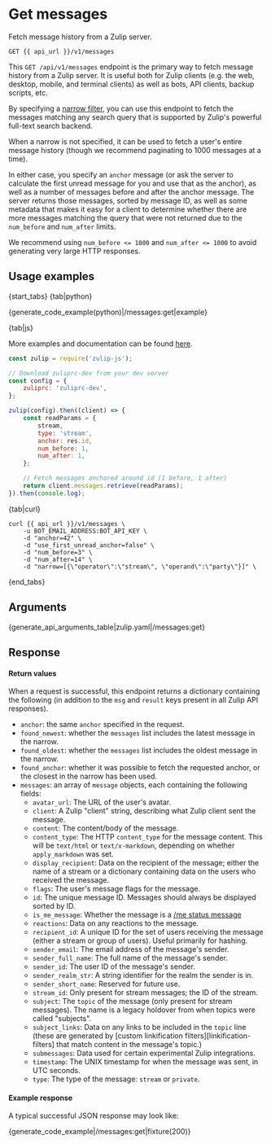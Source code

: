 # Get messages

Fetch message history from a Zulip server.

`GET {{ api_url }}/v1/messages`

This `GET /api/v1/messages` endpoint is the primary way to fetch
message history from a Zulip server.  It is useful both for Zulip
clients (e.g. the web, desktop, mobile, and terminal clients) as well
as bots, API clients, backup scripts, etc.

By specifying a [narrow filter](/api/construct-narrow), you can use
this endpoint to fetch the messages matching any search query that is
supported by Zulip's powerful full-text search backend.

When a narrow is not specified, it can be used to fetch a user's
entire message history (though we recommend paginating to 1000
messages at a time).

In either case, you specify an `anchor` message (or ask the server to
calculate the first unread message for you and use that as the
anchor), as well as a number of messages before and after the anchor
message.  The server returns those messages, sorted by message ID, as
well as some metadata that makes it easy for a client to determine
whether there are more messages matching the query that were not
returned due to the `num_before` and `num_after` limits.

We recommend using `num_before <= 1000` and `num_after <= 1000` to
avoid generating very large HTTP responses.

## Usage examples

{start_tabs}
{tab|python}

{generate_code_example(python)|/messages:get|example}

{tab|js}

More examples and documentation can be found [here](https://github.com/zulip/zulip-js).
```js
const zulip = require('zulip-js');

// Download zuliprc-dev from your dev server
const config = {
    zuliprc: 'zuliprc-dev',
};

zulip(config).then((client) => {
    const readParams = {
        stream,
        type: 'stream',
        anchor: res.id,
        num_before: 1,
        num_after: 1,
    };

    // Fetch messages anchored around id (1 before, 1 after)
    return client.messages.retrieve(readParams);
}).then(console.log);
```

{tab|curl}

```
curl {{ api_url }}/v1/messages \
    -u BOT_EMAIL_ADDRESS:BOT_API_KEY \
    -d "anchor=42" \
    -d "use_first_unread_anchor=false" \
    -d "num_before=3" \
    -d "num_after=14" \
    -d "narrow=[{\"operator\":\"stream\", \"operand\":\"party\"}]" \

```

{end_tabs}

## Arguments

{generate_api_arguments_table|zulip.yaml|/messages:get}

## Response

#### Return values

When a request is successful, this endpoint returns a dictionary
containing the following (in addition to the `msg` and `result` keys
present in all Zulip API responses).

* `anchor`: the same `anchor` specified in the request.
* `found_newest`: whether the `messages` list includes the latest message in
    the narrow.
* `found_oldest`: whether the `messages` list includes the oldest message in
    the narrow.
* `found_anchor`: whether it was possible to fetch the requested anchor, or
    the closest in the narrow has been used.
* `messages`: an array of `message` objects, each containing the following
    fields:
    * `avatar_url`: The URL of the user's avatar.
    * `client`: A Zulip "client" string, describing what Zulip client
      sent the message.
    * `content`: The content/body of the message.
    * `content_type`: The HTTP `content_type` for the message content.  This
      will be `text/html` or `text/x-markdown`, depending on
      whether `apply_markdown` was set.
    * `display_recipient`: Data on the recipient of the message;
      either the name of a stream or a dictionary containing data on
      the users who received the message.
    * `flags`: The user's message flags for the message.
    * `id`: The unique message ID.  Messages should always be
      displayed sorted by ID.
    * `is_me_message`: Whether the message is a [/me status message][status-messages]
    * `reactions`: Data on any reactions to the message.
    * `recipient_id`: A unique ID for the set of users receiving the
      message (either a stream or group of users).  Useful primarily
      for hashing.
    * `sender_email`: The email address of the message's sender.
    * `sender_full_name`: The full name of the message's sender.
    * `sender_id`: The user ID of the message's sender.
    * `sender_realm_str`: A string identifier for the realm the sender
      is in.
    * `sender_short_name`: Reserved for future use.
    * `stream_id`: Only present for stream messages; the ID of the stream.
    * `subject`: The `topic` of the message (only present for stream
      messages).  The name is a legacy holdover from when topics were
      called "subjects".
    * `subject_links`: Data on any links to be included in the `topic`
      line (these are generated by
      [custom linkification filters][linkification-filters] that match
      content in the message's topic.)
    * `submessages`: Data used for certain experimental Zulip integrations.
    * `timestamp`: The UNIX timestamp for when the message was sent,
      in UTC seconds.
    * `type`: The type of the message: `stream` or `private`.

#### Example response

A typical successful JSON response may look like:

{generate_code_example|/messages:get|fixture(200)}

[status-messages]: /help/format-your-message-using-markdown#status-messages
